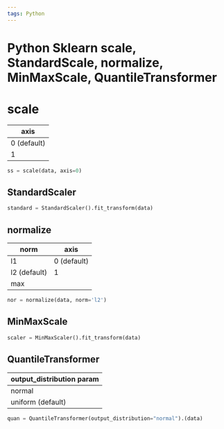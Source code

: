 ```yaml
---
tags: Python
---
```


# Python Sklearn scale, StandardScale, normalize, MinMaxScale, QuantileTransformer

# scale
| axis |
| --- |
| 0 (default)|
| 1 |
```python
ss = scale(data, axis=0)
```

## StandardScaler
```python
standard = StandardScaler().fit_transform(data)
```

## normalize
| norm | axis | 
| --- | --- |
| l1 | 0 (default) |
| l2 (default) | 1 |
| max |
```python 
nor = normalize(data, norm='l2')
```

## MinMaxScale
```python
scaler = MinMaxScaler().fit_transform(data)
```

## QuantileTransformer
| output_distribution param |
| --- |
| normal |
| uniform (default) |
```python
quan = QuantileTransformer(output_distribution="normal").(data)
```